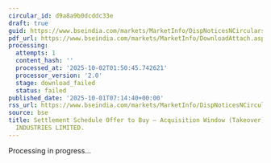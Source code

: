 ```yaml
---
circular_id: d9a8a9b0dcddc33e
draft: true
guid: https://www.bseindia.com/markets/MarketInfo/DispNoticesNCirculars.aspx?Noticeid={2B4DA9EE-854B-4AE4-8443-C81190EA1CE5}&noticeno=20251001-7&dt=10/01/2025&icount=7&totcount=83&flag=0
pdf_url: https://www.bseindia.com/markets/MarketInfo/DownloadAttach.aspx?id=20251001-7&attachedId=
processing:
  attempts: 1
  content_hash: ''
  processed_at: '2025-10-02T01:50:45.742621'
  processor_version: '2.0'
  stage: download_failed
  status: failed
published_date: '2025-10-01T07:14:40+00:00'
rss_url: https://www.bseindia.com/markets/MarketInfo/DispNoticesNCirculars.aspx?Noticeid={2B4DA9EE-854B-4AE4-8443-C81190EA1CE5}&noticeno=20251001-7&dt=10/01/2025&icount=7&totcount=83&flag=0
source: bse
title: Settlement Schedule Offer to Buy – Acquisition Window (Takeover) for ANTARIKSH
  INDUSTRIES LIMITED.
---
```


Processing in progress...